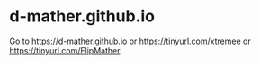 # d-mather.github.io
Go to https://d-mather.github.io
or https://tinyurl.com/xtremee
or https://tinyurl.com/FlipMather

